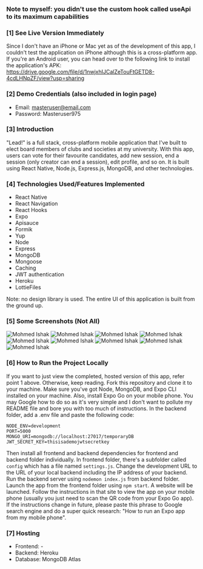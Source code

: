 ### Note to myself: you didn't use the custom hook called useApi to its maximum capabilities

### [1] See Live Version Immediately
Since I don't have an iPhone or Mac yet as of the development of this app, I couldn't test the application on iPhone although this is a cross-platform app. If you're an Android user, you can head over to the following link to install the application's APK: https://drive.google.com/file/d/1nwjxhIJCalZeTouFtGETD8-4cdLHNpZF/view?usp=sharing

### [2] Demo Credentials (also included in login page)
* Email: masteruser@email.com
* Password: Masteruser975

### [3] Introduction
"Lead!" is a full stack, cross-platform mobile application that I've built to elect board members of clubs and societies at my university. With this app, users can vote for their favourite candidates, add new session, end a session (only creator can end a session), edit profile, and so on. It is built using React Native, Node.js, Express.js, MongoDB, and other technologies.

### [4] Technologies Used/Features Implemented
* React Native
* React Navigation
* React Hooks
* Expo 
* Apisauce
* Formik
* Yup
* Node
* Express
* MongoDB
* Mongoose
* Caching
* JWT authentication
* Heroku 
* LottieFiles

Note: no design library is used. The entire UI of this application is built from the ground up.

### [5] Some Screenshots (Not All)
![Mohmed Ishak](https://user-images.githubusercontent.com/52876913/147257836-e5c1d33b-32c0-4db6-8d04-0681c42e8d04.png)
![Mohmed Ishak](https://user-images.githubusercontent.com/52876913/147257770-0a5980d2-7759-4507-9462-c4faee0d39fe.png)
![Mohmed Ishak](https://user-images.githubusercontent.com/52876913/147257775-87198e9c-6a0a-4c2e-8073-9187a4558e23.png)
![Mohmed Ishak](https://user-images.githubusercontent.com/52876913/147257760-b57b2fd1-1ebe-4d98-b03f-9afef0ed8be8.png)
![Mohmed Ishak](https://user-images.githubusercontent.com/52876913/147257787-7389c39e-8009-4b36-a0d4-6b24c770eac7.png)
![Mohmed Ishak](https://user-images.githubusercontent.com/52876913/147257780-77f070e2-65b3-4185-bf72-461723b30e2d.png)
![Mohmed Ishak](https://user-images.githubusercontent.com/52876913/147257782-7832c7e1-bdf0-4945-acba-61cd6d724a13.png)
![Mohmed Ishak](https://user-images.githubusercontent.com/52876913/147257777-c1f29208-55d4-424b-bf89-278741332c66.png)
![Mohmed Ishak](https://user-images.githubusercontent.com/52876913/147257778-70f30c08-5cb1-44d6-8f5a-f685b4853ccb.png)

### [6] How to Run the Project Locally
If you want to just view the completed, hosted version of this app, refer point 1 above. Otherwise, keep reading. Fork this repository and clone it to your machine. Make sure you've got Node, MongoDB, and Expo CLI installed on your machine. Also, install Expo Go on your mobile phone. You may Google how to do so as it's very simple and I don't want to pollute my README file and bore you with too much of instructions. In the backend folder, add a .env file and paste the following code:
    
    NODE_ENV=development
    PORT=5000
    MONGO_URI=mongodb://localhost:27017/temporaryDB
    JWT_SECRET_KEY=thisisademojwtsecretkey
Then install all frontend and backend dependencies for frontend and backend folder individually. In frontend folder, there's a subfolder called ```config``` which has a file named ```settings.js```. Change the development URL to the URL of your local backend including the IP address of your backend. Run the backend server using ```nodemon index.js``` from backend folder. Launch the app from the frontend folder using ```npm start```. A website will be launched. Follow the instructions in that site to view the app on your mobile phone (usually you just need to scan the QR code from your Expo Go app). If the instructions change in future, please paste this phrase to Google search engine and do a super quick research: "How to run an Expo app from my mobile phone".  

### [7] Hosting
* Frontend: -
* Backend: Heroku
* Database: MongoDB Atlas
